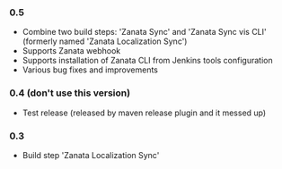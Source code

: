 ### 0.5
- Combine two build steps: 'Zanata Sync' and 'Zanata Sync vis CLI' (formerly named 'Zanata Localization Sync')
- Supports Zanata webhook
- Supports installation of Zanata CLI from Jenkins tools configuration
- Various bug fixes and improvements

### 0.4 (don't use this version)
- Test release (released by maven release plugin and it messed up)

### 0.3
- Build step 'Zanata Localization Sync'

